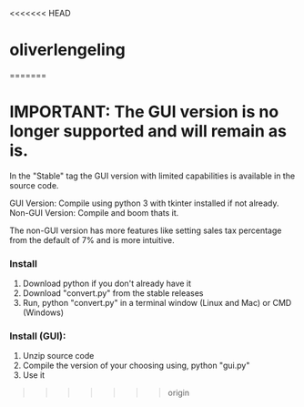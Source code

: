 <<<<<<< HEAD
# oliverlengeling
=======
# IMPORTANT: The GUI version is no longer supported and will remain as is.

In the "Stable" tag the GUI version with limited capabilities is available in the source code.

GUI Version: Compile using python 3 with tkinter installed if not already.
Non-GUI Version: Compile and boom thats it.

The non-GUI version has more features like setting sales tax percentage from the default of 7% and is more intuitive.

### Install
1. Download python if you don't already have it
2. Download "convert.py" from the stable releases
3. Run, python "convert.py" in a terminal window (Linux and Mac) or CMD (Windows)

### Install (GUI):
1. Unzip source code
2. Compile the version of your choosing using, python "gui.py"
3. Use it
>>>>>>> origin
